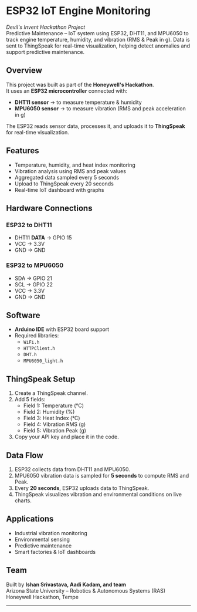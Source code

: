 # ESP32 IoT Engine Monitoring 
_Devil's Invent Hackathon Project_  
Predictive Maintenance – IoT system using ESP32, DHT11, and MPU6050 to track engine temperature, humidity, and vibration (RMS &amp; Peak in g). Data is sent to ThingSpeak for real-time visualization, helping detect anomalies and support predictive maintenance.


## Overview  
This project was built as part of the **Honeywell's Hackathon**.  
It uses an **ESP32 microcontroller** connected with:  
- **DHT11 sensor** → to measure temperature & humidity  
- **MPU6050 sensor** → to measure vibration (RMS and peak acceleration in g)  

The ESP32 reads sensor data, processes it, and uploads it to **ThingSpeak** for real-time visualization.  

## Features  
- Temperature, humidity, and heat index monitoring  
- Vibration analysis using RMS and peak values  
- Aggregated data sampled every 5 seconds  
- Upload to ThingSpeak every 20 seconds  
- Real-time IoT dashboard with graphs  

## Hardware Connections  

### ESP32 to DHT11  
- DHT11 **DATA** → GPIO 15  
- VCC → 3.3V  
- GND → GND  

### ESP32 to MPU6050  
- SDA → GPIO 21  
- SCL → GPIO 22  
- VCC → 3.3V  
- GND → GND  

## Software  
- **Arduino IDE** with ESP32 board support  
- Required libraries:  
  - `WiFi.h`  
  - `HTTPClient.h`  
  - `DHT.h`  
  - `MPU6050_light.h`  

## ThingSpeak Setup  
1. Create a ThingSpeak channel.  
2. Add 5 fields:  
   - Field 1: Temperature (°C)  
   - Field 2: Humidity (%)  
   - Field 3: Heat Index (°C)  
   - Field 4: Vibration RMS (g)  
   - Field 5: Vibration Peak (g)  
3. Copy your API key and place it in the code.  

## Data Flow  
1. ESP32 collects data from DHT11 and MPU6050.  
2. MPU6050 vibration data is sampled for **5 seconds** to compute RMS and Peak.  
3. Every **20 seconds**, ESP32 uploads data to ThingSpeak.  
4. ThingSpeak visualizes vibration and environmental conditions on live charts.  

## Applications  
- Industrial vibration monitoring  
- Environmental sensing  
- Predictive maintenance  
- Smart factories & IoT dashboards  

## Team  
Built by **Ishan Srivastava, Aadi Kadam, and team**  
Arizona State University – Robotics & Autonomous Systems (RAS)  
Honeywell Hackathon, Tempe  

---  
